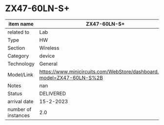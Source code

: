 
# ZX47-60LN-S+

| item name | ZX47-60LN-S+ |
| -------- | -------- | 
| related to | Lab | 
| Type | HW | 
| Section | Wireless | 
| Category | device |
| Technology | General |
| Model/Link | https://www.minicircuits.com/WebStore/dashboard.html?model=ZX47-60LN-S%2B |
| Notes | nan |
| Status | DELIVERED |
| arrival date | 15-2-2023 |
| number of instances | 2.0 | 
        